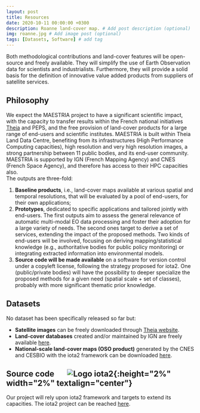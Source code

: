 ```yaml
---
layout: post
title: Resources
date: 2020-10-11 00:00:00 +0300
description: Roanne land-cover map. # Add post description (optional)
img: roanne.jpg # Add image post (optional)
tags: [Datasets, Software] # add tag
---
```


Both methodological contributions and land-cover features will be open-source and freely available. They will simplify the use of Earth Observation data for scientists and industrialists. Furthermore, they will provide a solid basis for the definition of innovative value added products from suppliers of satellite services.

## Philosophy

We expect the MAESTRIA project to have a significant scientific impact, with the capacity to transfer results within the French national initiatives <a href="https://www.theia-land.fr/en/satellite-data/" target="_blank">Theia</a> and PEPS, and the free provision of land-cover products for a large range of end-users and scientific institutes. MAESTRIA is built within Theia Land Data Centre, benefiting from its infrastructures (High Performance Computing capacities), high resolution and very high resolution images, a strong partnership between 11 public bodies, and its end-user community.<br>
MAESTRIA is supported by IGN (French Mapping Agency) and CNES (French Space Agency), and therefore has access to their HPC capacities also.<br>
The outputs are three-fold:
<ol>
  <li> <b>Baseline products</b>, i.e., land-cover maps available at various spatial and temporal resolutions, that will be evaluated by a pool of end-users, for their own applications;</li>
  <li> <b>Prototypes</b>, dedicated to specific applications and tailored jointly with end-users. The first outputs aim to assess the general relevance of automatic multi-modal EO data processing and foster their adoption for a large variety of needs. The second ones target to derive a set of services, extending the impact of the proposed methods. Two kinds of end-users will be involved, focusing on deriving mapping/statistical knowledge (e.g., authoritative bodies for public policy monitoring) or integrating extracted information into environmental models.</li>
<li> <b>Source code will be made available</b> on a software for version control under a copyleft license, following the strategy proposed for iota2. One (public/private bodies) will have the possibility to deeper specialize the proposed methods for a given need (spatial scale + set of classes), probably with more significant thematic prior knowledge.</li>
</ol>

## Datasets
No dataset has been specifically released so far but:
<ul>
  <li> <b>Satellite images</b> can be freely downloaded through <a href="https://www.theia-land.fr/en/satellite-data/" target="_blank">Theia website</a>.</li>  
    <li> <b>Land-cover databases</b> created and/or maintained by IGN are freely available <a href="https://geoservices.ign.fr/documentation/diffusion/index.html" target="_blank">here</a>. </li>  
    <li> <b>National-scale land-cover maps (OSO product)</b> generated by the CNES and CESBIO with the iota2 framework can be downloaded <a href="http://osr-cesbio.ups-tlse.fr/~oso/ " target="_blank">here</a>. </li> 
 </ul>

## Source code &nbsp;&nbsp;&nbsp;&nbsp;&nbsp;&nbsp;![Logo iota2]({{site.baseurl}}/assets/img/iota2-logo.png){:height="2%" width="2%" textalign="center"}
Our project will rely upon iota2 framework and targets to extend its capacities. The iota2 project can be reached <a href="http://framagit.org/iota2-project/iota2" target="_blank">here</a>.
